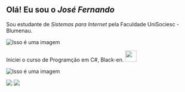 ## Olá! Eu sou o *José Fernando* 

Sou estudante de _Sistemas para Internet_ pela Faculdade UniSociesc - Blumenau. 




![Isso é uma imagem](https://media.giphy.com/media/3oEdv1vkhqxcynkB5C/giphy.gif)

Iniciei o curso de Programção em C#, Black-en. <img height="30em" src="https://cdn.jsdelivr.net/gh/devicons/devicon/icons/csharp/csharp-original.svg" />

![Isso é uma imagem](https://media.giphy.com/media/eGlWh8b2oDeSuFjGM6/giphy.gif) 

  




  <div>
  <a href= "silvajffernando@gmail.com"><img src="https://img.shields.io/badge/Gmail-D14836?style=for-the-badge&logo=gmail&logoColor=white" target-"_blank"></a>
  <a href= "https://www.linkedin.com/in/jos%C3%A9fernando/" target-"_blank"><img src="https://img.shields.io/badge/LinkedIn-0077B5?style=for-the-badge&logo=linkedin&logoColor=white" target-"_blank" target-"_blank"></a>


</div>
